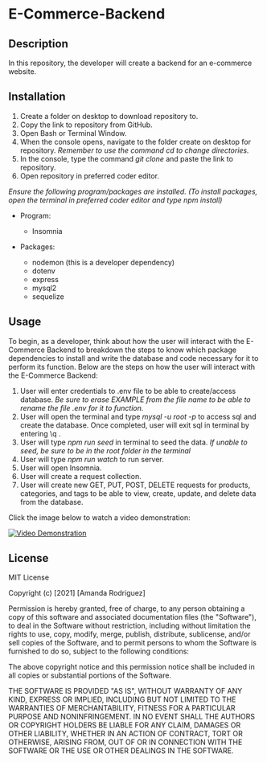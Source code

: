 # E-Commerce-Backend

## Description
In this repository, the developer will create a backend for an e-commerce website.
## Installation
1. Create a folder on desktop to download repository to.
2. Copy the link to repository from GitHub.
3. Open Bash or Terminal Window.
4. When the console opens, navigate to the folder create on desktop for repository. *Remember to use the command cd to change directories.*
5. In the console, type the command <i> git clone </i> and paste the link to repository.
6. Open repository in preferred coder editor.

*Ensure the following program/packages are installed. (To install packages, open the terminal in preferred coder editor and type npm install)*

* Program: 
    - Insomnia

* Packages:
    - nodemon (this is a developer dependency)
    - dotenv
    - express
    - mysql2
    - sequelize



## Usage
To begin, as a developer, think about how the user will interact with the E-Commerce Backend to breakdown the steps to know which package dependencies to install and write the database and code necessary for it to perform its function. Below are the steps on how the user will interact with the E-Commerce Backend:
1. User will enter credentials to .env file to be able to create/access database. *Be sure to erase EXAMPLE from the file name to be able to rename the file .env for it to function.*
2. User will open the terminal and type *mysql -u root -p* to access sql and create the database. Once completed, user will exit sql in terminal by entering  \q .
3. User will type *npm run seed* in terminal to seed the data. *If unable to seed, be sure to be in the root folder in the terminal*
4. User will type *npm run watch* to run server.
5. User will open Insomnia. 
6. User will create a request collection.
7. User will create new GET, PUT, POST, DELETE requests for products, categories, and tags to be able to view, create, update, and delete data from the database. 


Click the image below to watch a video demonstration:

[![Video Demonstration](https://img.youtube.com/vi/KPVR40hKZPs/0.jpg)](https://youtu.be/KPVR40hKZPs)
## License
MIT License

Copyright (c) [2021] [Amanda Rodriguez]

Permission is hereby granted, free of charge, to any person obtaining a copy
of this software and associated documentation files (the "Software"), to deal
in the Software without restriction, including without limitation the rights
to use, copy, modify, merge, publish, distribute, sublicense, and/or sell
copies of the Software, and to permit persons to whom the Software is
furnished to do so, subject to the following conditions:

The above copyright notice and this permission notice shall be included in all
copies or substantial portions of the Software.

THE SOFTWARE IS PROVIDED "AS IS", WITHOUT WARRANTY OF ANY KIND, EXPRESS OR
IMPLIED, INCLUDING BUT NOT LIMITED TO THE WARRANTIES OF MERCHANTABILITY,
FITNESS FOR A PARTICULAR PURPOSE AND NONINFRINGEMENT. IN NO EVENT SHALL THE
AUTHORS OR COPYRIGHT HOLDERS BE LIABLE FOR ANY CLAIM, DAMAGES OR OTHER
LIABILITY, WHETHER IN AN ACTION OF CONTRACT, TORT OR OTHERWISE, ARISING FROM,
OUT OF OR IN CONNECTION WITH THE SOFTWARE OR THE USE OR OTHER DEALINGS IN THE
SOFTWARE.

